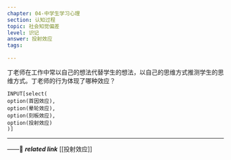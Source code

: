 ```yaml
---
chapter: 04-中学生学习心理
section: 认知过程
topic: 社会知觉偏差
level: 识记
answer: 投射效应
tags:
  
---
```


丁老师在工作中常以自己的想法代替学生的想法，以自己的思维方式推测学生的思维方式。丁老师的行为体现了哪种效应？

```meta-bind
INPUT[select(
option(首因效应),
option(晕轮效应),
option(刻板效应),
option(投射效应)
)]
```

---
——🔗 ***related link*** [[投射效应]]